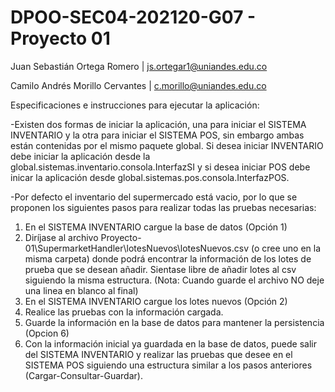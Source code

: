 # DPOO-SEC04-202120-G07 - Proyecto 01

Juan Sebastián Ortega Romero | js.ortegar1@uniandes.edu.co 

Camilo Andrés Morillo Cervantes | c.morillo@uniandes.edu.co

Especificaciones e instrucciones para ejecutar la aplicación: 

-Existen dos formas de iniciar la aplicación, una para iniciar el SISTEMA INVENTARIO y la otra para iniciar el SISTEMA POS, sin embargo ambas están contenidas por el mismo paquete global. Si desea iniciar INVENTARIO debe iniciar la aplicación desde la  global.sistemas.inventario.consola.InterfazSI y si desea iniciar POS debe inicar la aplicación desde global.sistemas.pos.consola.InterfazPOS.

-Por defecto el inventario del supermercado está vacio, por lo que se proponen los siguientes pasos para realizar todas las pruebas necesarias:
  1) En el SISTEMA INVENTARIO cargue la base de datos (Opción 1)
  2) Diríjase al archivo Proyecto-01\SupermarketHandler\lotesNuevos\lotesNuevos.csv (o cree uno en la misma carpeta) donde podrá encontrar la información de los lotes de prueba que se desean añadir. Sientase libre de añadir lotes al csv siguiendo la misma estructura. (Nota: Cuando guarde el archivo NO deje una linea en blanco al final)
  3) En el SISTEMA INVENTARIO cargue los lotes nuevos (Opción 2)
  4) Realice las pruebas con la información cargada.
  5) Guarde la información en la base de datos para mantener la persistencia (Opcion 6)
  6) Con la información inicial ya guardada en la base de datos, puede salir del SISTEMA INVENTARIO y realizar las pruebas que desee en el SISTEMA POS siguiendo una estructura similar a los pasos anteriores (Cargar-Consultar-Guardar). 

